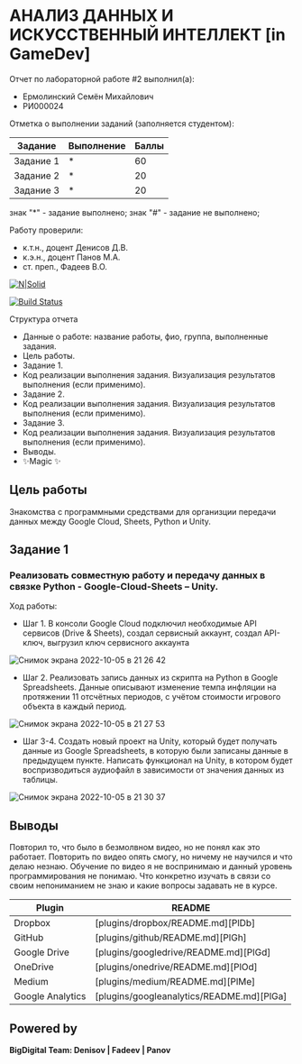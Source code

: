 # АНАЛИЗ ДАННЫХ И ИСКУССТВЕННЫЙ ИНТЕЛЛЕКТ [in GameDev] 
Отчет по лабораторной работе #2 выполнил(а):
- Ермолинский Семён Михайлович
- РИ000024 

Отметка о выполнении заданий (заполняется студентом):

| Задание | Выполнение | Баллы |
| ------ | ------ | ------ |
| Задание 1 | * | 60 |
| Задание 2 | * | 20 |
| Задание 3 | * | 20 |

знак "*" - задание выполнено; знак "#" - задание не выполнено;

Работу проверили:
- к.т.н., доцент Денисов Д.В.
- к.э.н., доцент Панов М.А.
- ст. преп., Фадеев В.О.

[![N|Solid](https://cldup.com/dTxpPi9lDf.thumb.png)](https://nodesource.com/products/nsolid)

[![Build Status](https://travis-ci.org/joemccann/dillinger.svg?branch=master)](https://travis-ci.org/joemccann/dillinger)

Структура отчета

- Данные о работе: название работы, фио, группа, выполненные задания.
- Цель работы.
- Задание 1.
- Код реализации выполнения задания. Визуализация результатов выполнения (если применимо).
- Задание 2.
- Код реализации выполнения задания. Визуализация результатов выполнения (если применимо).
- Задание 3.
- Код реализации выполнения задания. Визуализация результатов выполнения (если применимо).
- Выводы.
- ✨Magic ✨

## Цель работы
Знакомства с программными средствами для организции передачи данных между Google Cloud, Sheets, Python и Unity.

## Задание 1
### Реализовать совместную работу и передачу данных в связке Python - Google-Cloud-Sheets – Unity.
Ход работы:
- Шаг 1. В консоли Google Cloud подключил необходимые API сервисов (Drive & Sheets), создал сервисный аккаунт, создал API-ключ, выгрузил ключ сервисного аккаунта

![Снимок экрана 2022-10-05 в 21 26 42](https://user-images.githubusercontent.com/100123572/194123437-8596398f-f49e-4cba-bec9-2f868e4cfac4.png)

- Шаг 2. Реализовать запись данных из скрипта на Python в Google Spreadsheets. Данные описывают изменение темпа инфляции на протяжении 11 отсчётных периодов, с учётом стоимости игрового объекта в каждый период.

![Снимок экрана 2022-10-05 в 21 27 53](https://user-images.githubusercontent.com/100123572/194123691-f22c370d-d7e0-4f03-a8fd-32925858c8e3.png)


- Шаг 3-4. Создать новый проект на Unity, который будет получать данные из Google Spreadsheets, в которую были записаны данные в предыдущем пункте. Написать функционал на Unity, в котором будет воспризводиться аудиофайл в зависимости от значения данных из таблицы.

![Снимок экрана 2022-10-05 в 21 30 37](https://user-images.githubusercontent.com/100123572/194124291-6710c742-86f8-4132-b12d-c72d64b24efd.png)

## Выводы

Повторил то, что было в безмолвном видео, но не понял как это работает. Повторить по видео опять смогу, но ничему не научился и что делаю незнаю. Обучение по видео я не воспринимаю и данный уровень программирования не понимаю. Что конкретно изучать в связи со своим непониманием не знаю и какие вопросы задавать не в курсе.  

| Plugin | README |
| ------ | ------ |
| Dropbox | [plugins/dropbox/README.md][PlDb] |
| GitHub | [plugins/github/README.md][PlGh] |
| Google Drive | [plugins/googledrive/README.md][PlGd] |
| OneDrive | [plugins/onedrive/README.md][PlOd] |
| Medium | [plugins/medium/README.md][PlMe] |
| Google Analytics | [plugins/googleanalytics/README.md][PlGa] |

## Powered by

**BigDigital Team: Denisov | Fadeev | Panov**
